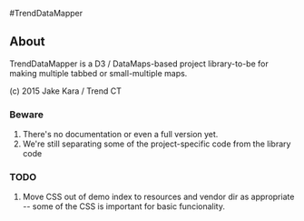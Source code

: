 #TrendDataMapper


## About
TrendDataMapper is a D3 / DataMaps-based project library-to-be for making multiple tabbed or small-multiple maps. 

(c) 2015 Jake Kara / Trend CT

### Beware
1. There's no documentation or even a full version yet.
2. We're still separating some of the project-specific code from the library code

### TODO
1. Move CSS out of demo index to resources and vendor dir as appropriate -- some of the CSS is important for basic funcionality.